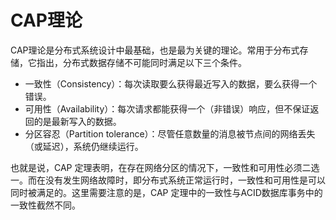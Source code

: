 # CAP理论
CAP理论是分布式系统设计中最基础，也是最为关键的理论。常用于分布式存储，它指出，分布式数据存储不可能同时满足以下三个条件。

- 一致性（Consistency）：每次读取要么获得最近写入的数据，要么获得一个错误。 
- 可用性（Availability）：每次请求都能获得一个（非错误）响应，但不保证返回的是最新写入的数据。 
- 分区容忍（Partition tolerance）：尽管任意数量的消息被节点间的网络丢失（或延迟），系统仍继续运行。

也就是说，CAP 定理表明，在存在网络分区的情况下，一致性和可用性必须二选一。而在没有发生网络故障时，即分布式系统正常运行时，一致性和可用性是可以同时被满足的。这里需要注意的是，CAP 定理中的一致性与ACID数据库事务中的一致性截然不同。